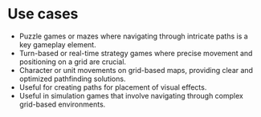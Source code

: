 # Use cases

- Puzzle games or mazes where navigating through intricate paths is a key gameplay element.
- Turn-based or real-time strategy games where precise movement and positioning on a grid are crucial.
- Character or unit movements on grid-based maps, providing clear and optimized pathfinding solutions.
- Useful for creating paths for placement of visual effects.
- Useful in simulation games that involve navigating through complex grid-based environments.
